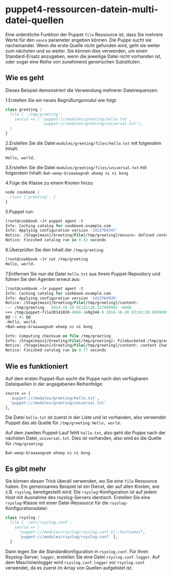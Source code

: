 # puppet4-ressourcen-datein-multi-datei-quellen

Eine ordentliche Funktion der Puppet `file` Ressource ist, dass Sie mehrere Werte für den `souce` parameter angeben können. Die Puppe sucht sie nacheinander. Wenn die erste Quelle nicht gefunden wird, geht sie weiter zum nächsten und so weiter. Sie können dies verwenden, um einen Standard-Ersatz anzugeben, wenn die jeweilige Datei nicht vorhanden ist, oder sogar eine Reihe von zunehmend generischen Substituten.

## Wie es geht

Dieses Beispiel demonstriert die Verwendung mehrerer Dateirequenzen:

1.Erstellen Sie ein neues Begrüßungsmodul wie folgt:

```pp
class greeting {
  file { '/tmp/greeting':
    source => [ 'puppet:///modules/greeting/hello.txt',
                'puppet:///modules/greeting/universal.txt'],
  }
}
```

2.Erstellen Sie die Datei `modules/greeting/files/hello.txt` mit folgendem Inhalt:

`Hello, world.`

3.Erstellen Sie die Datei `modules/greeting/files/universal.txt` mit folgendem Inhalt:
`Bah-weep-Graaaaagnah wheep ni ni bong`

4.Füge die Klasse zu einem Knoten hinzu:

```pp
node cookbook {
  class {'greeting': }
}
```

5.Puppet run:

```pp
[root@cookbook ~]# puppet agent -t
Info: Caching catalog for cookbook.example.com
Info: Applying configuration version '1413784347'
Notice: /Stage[main]/Greeting/File[/tmp/greeting]/ensure: defined content as '{md5}54098b367d2e87b078671fad4afb9dbb'
Notice: Finished catalog run in 0.43 seconds
```

6.Überprüfen Sie den Inhalt der `/tmp/greeting`:

```pp
[root@cookbook ~]# cat /tmp/greeting
Hello, world.
```

7.Entfernen Sie nun die Datei `hello.txt` aus Ihrem Puppet-Repository und führen Sie den Agenten erneut aus:

```pp
[root@cookbook ~]# puppet agent -t
Info: Caching catalog for cookbook.example.com
Info: Applying configuration version '1413784939'
Notice: /Stage[main]/Greeting/File[/tmp/greeting]/content:
--- /tmp/greeting	2014-10-20 01:52:28.117999991 -0400
+++ /tmp/puppet-file20141020-4960-1o9g344-0	2014-10-20 02:02:20.695999979 -0400
@@ -1 +1 @@
-Hello, world.
+Bah-weep-Graaaaagnah wheep ni ni bong

Info: Computing checksum on file /tmp/greeting
Info: /Stage[main]/Greeting/File[/tmp/greeting]: Filebucketed /tmp/greeting to puppet with sum 54098b367d2e87b078671fad4afb9dbb
Notice: /Stage[main]/Greeting/File[/tmp/greeting]/content: content changed '{md5}54098b367d2e87b078671fad4afb9dbb' to '{md5}933c7f04d501b45456e830de299b5521'
Notice: Finished catalog run in 0.77 seconds
```

## Wie es funktioniert

Auf dem ersten Puppet-Run sucht die Puppe nach den verfügbaren Dateiquellen in der angegebenen Reihenfolge:

```pp
source => [
  'puppet:///modules/greeting/hello.txt',
  'puppet:///modules/greeting/universal.txt'
],
```

Die Datei `hello.txt` ist zuerst in der Liste und ist vorhanden, also verwendet Puppet das als Quelle für `/tmp/greeting`:
`Hello, world.`

Auf dem zweiten Puppet-Lauf fehlt `hallo.txt`, also geht die Puppe nach der nächsten Datei, `universal.txt`. Dies ist vorhanden, also wird es die Quelle für `/tmp/greeting`:

`Bah-weep-Graaaaagnah wheep ni ni bong`

## Es gibt mehr

Sie können diesen Trick überall verwenden, wo Sie eine `file` Ressource haben. Ein gemeinsames Beispiel ist ein Dienst, der auf allen Knoten, wie z.B. `rsyslog`, bereitgestellt wird. Die `rsyslog`-Konfiguration ist auf jedem Host mit Ausnahme des rsyslog-Servers identisch. Erstellen Sie eine `rsyslog`-Klasse mit einer Datei-Ressource für die `rsyslog`-Konfigurationsdatei:

```pp
class rsyslog {
  file { '/etc/rsyslog.conf':
    source => [
      "puppet:///modules/rsyslog/rsyslog.conf.${::hostname}",
      'puppet:///modules/rsyslog/rsyslog.conf' ],
  }
```

Dann legen Sie die Standardkonfiguration in `rsyslog.conf`. Für Ihren Rsyslog-Server, `logger`, erstellen Sie eine Datei `rsyslog.conf.logger`. Auf dem Maschinenlogger wird `rsyslog.conf.logger` vor `rsyslog.conf` verwendet, da es zuerst im Array von Quellen aufgelistet ist.
